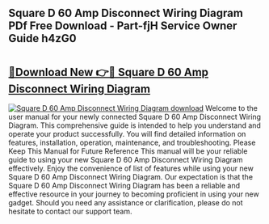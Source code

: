 ## Square D 60 Amp Disconnect Wiring Diagram PDf Free Download - Part-fjH Service Owner Guide h4zG0

# <h2><a href="http://dfkmpg.blite.top/?on=Square+D+60+Amp+Disconnect+Wiring+Diagram">🔗Download New 👉🔴 Square D 60 Amp Disconnect Wiring Diagram</a></h2>

[![Square D 60 Amp Disconnect Wiring Diagram download](https://i.imgur.com/lujVjoI.png)](http://dfkmpg.blite.top/?on=Square+D+60+Amp+Disconnect+Wiring+Diagram)
Welcome to the user manual for your newly connected Square D 60 Amp Disconnect Wiring Diagram. This comprehensive guide is intended to help you understand and operate your product successfully. You will find detailed information on features, installation, operation, maintenance, and troubleshooting. Please Keep This Manual for Future Reference This manual will be your reliable guide to using your new Square D 60 Amp Disconnect Wiring Diagram effectively. Enjoy the convenience of list of features while using your new Square D 60 Amp Disconnect Wiring Diagram. Our expectation is that the Square D 60 Amp Disconnect Wiring Diagram has been a reliable and effective resource in your journey to becoming proficient in using your new gadget. Should you need any assistance or clarification, please do not hesitate to contact our support team.

